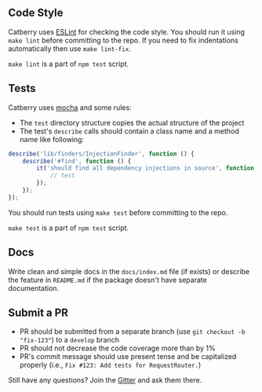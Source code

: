 ## Code Style
Catberry uses [ESLint](http://eslint.org/) for checking the code style.
You should run it using `make lint` before committing to the repo. If you need
to fix indentations automatically then use `make lint-fix`.

`make lint` is a part of `npm test` script.

## Tests
Catberry uses [mocha](https://www.npmjs.org/package/mocha) and some rules:

* The `test` directory structure copies the actual structure of the project
* The test's `describe` calls should contain a class name and a method name like following:
```javascript
describe('lib/finders/InjectionFinder', function () {
	describe('#find', function () {
		it('should find all dependency injections in source', function (done) {
			// test
		});
	});
});
```
You should run tests using `make test` before committing to the repo.

`make test` is a part of `npm test` script.

## Docs
Write clean and simple docs in the `docs/index.md` file (if exists) or describe
the feature in `README.md` if the package doesn't have separate documentation.

## Submit a PR
* PR should be submitted from a separate branch (use `git checkout -b "fix-123"`) to a `develop` branch
* PR should not decrease the code coverage more than by 1%
* PR's commit message should use present tense and be capitalized properly (i.e., `Fix #123: Add tests for RequestRouter.`)

Still have any questions? Join the [Gitter](https://gitter.im/catberry/catberry) and ask them there.
